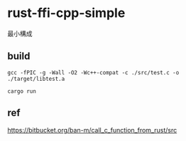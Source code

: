 # rust-ffi-cpp-simple
最小構成

## build

```
gcc -fPIC -g -Wall -O2 -Wc++-compat -c ./src/test.c -o ./target/libtest.a
```


```
cargo run
```

## ref

https://bitbucket.org/ban-m/call_c_function_from_rust/src